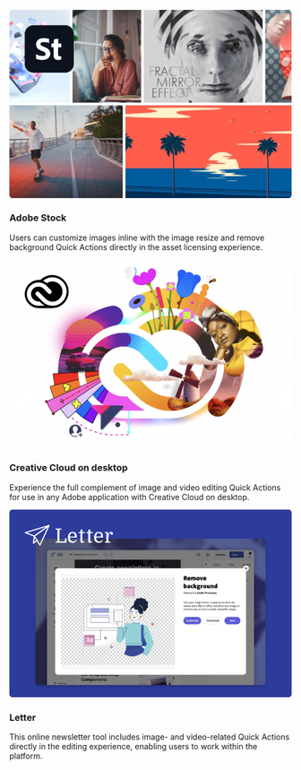 
<TextBlock slots="image, heading, text" theme="light"  width="33%" className="deployment quick-action-block" />

![Adobe Stock](../images/Quick-Actions-Deployments-image-1.png)

### Adobe Stock

Users can customize images inline with the image resize and remove background Quick Actions directly in the asset licensing experience.

<TextBlock slots="image, heading, text" theme="light"  width="33%" className="deployment quick-action-block"/>

![Creative Cloud Desktop](../images/Quick-Actions-Deployments-image-2.png)

### Creative Cloud on desktop

Experience the full complement of image and video editing Quick Actions for use in any Adobe application with Creative Cloud on desktop.

<TextBlock slots="image, heading, text" theme="light"  width="33%" className="deployment quick-action-block"/>

![Letter](../images/Quick-Actions-Deployments-image-3@2x.png)

### Letter

This online newsletter tool includes image- and video-related Quick Actions directly in the editing experience, enabling users to work within the platform.
